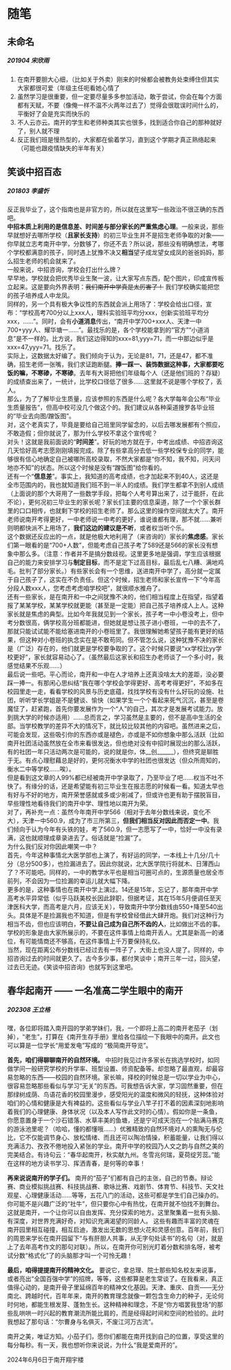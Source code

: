# 随笔

## 未命名

##### 201904 宋欣雨

1. 在南开要胆大心细，（比如关于外卖）刚来的时候都会被教务处束缚住但其实大家都很可爱（年级主任呃看她心情了
2. 虽然学习是很重要，但一定要尽量多多参加活动，敢于尝试，你会在每个方面都有天赋，不要（像俺一样不温不火两年过去了）觉得会很耽误时间什么的，平衡好了会是充实而快乐的
3. 不人云亦云。南开的学生和老师种类其实也很多，找到适合你自己的那种就好了，别人就不理
4. 反正我们班是慢热型的，大家都在偷着学习，直到这个学期才真正熟络起来（可能也跟疫情缺失的半年有关）

## 笑谈中招百态

##### 201803 李盛忻

反正我毕业了，这个指南也是非官方的，所以就在这里写一些政治不很正确的东西吧。  
**中招本质上利用的是信息差、时间差与部分家长的严重焦虑心理**。一般来说，那些早就想好去哪所学校（**且家长支持**）的初三毕业生并不是招生老师争取的对象——你早就立志考南开中学，分数够了，你还不去？所以说，那些没有明确想法，考哪个学校都满意的孩子，同时遇上犹豫不决又**相当**望子成龙望女成凤的爸爸妈妈，那么招生老师的机会就来了。  
一般来说，中招咨询，学校会打出什么牌？  
早早地，学校就会把优秀毕业生聚一波，让大家写点东西，配个图片，印成宣传板立起来。这是要向外界表明：~~我们南开中学真是太厉害了！~~ 我们学校确实能把您的孩子培养成人中龙凤。  
同样的，另一个具有极大争议性的东西就会派上用场了：学校会给出口径，宣布：“学校高考700分以上xxx人，理科实验班平均分xxx，创新实验班平均分xxx，……”。同时，会有**小道消息**传出，“南开中学700+xxx人、天津一中700+yyy人、耀华塘一……”。最找乐的是，各个学校能拿到的“官方”“小道消息”是不一样的。比方说，我们这边得知的xxx=81,yyy=71，而一中那边似乎是xxx=47,yyy=71。找乐了。  
实际上，这数据太好编了。我们倾向于认为，无论是81，71，还是47，都不准确，招生老师一张嘴，我们求证跑断腿。**捧一踩一、装饰数据这种事，大家都要吃饭的嘛，不寒碜，不寒碜**。去年有大哥把他们年级每个人（还是他们班的？存疑）的成绩查出来了，一统计，比学校口径低了很多……这里就不说是哪个学校了，丢人。  
那么，为了了解毕业生质量，应该参照的东西是什么呢？各大学每年会公布“毕业生质量报告”，但高中校可没几个做这个的。我们建议从各种渠道搜罗各毕业班的“毕业去向图/蹭饭图”。  
对，这个老真实了，毕竟是要给自己班里同学留念的，以后去哪发展都有个照应，不敢造假；但你就说了，那为什么学校不拿这个宣传呢？  
对头！这就是我前面说的“**时间差**”。好玩的地方就在于，中考出成绩、中招咨询这几天恰好高考志愿刚刚填报完成。除了有些拿高分去低一些学校保专业的同学，能够很有信心地确定自己被哪所高校录取，不然大家都是“你不知，我不知，问天问地亦不知”的状态。所以这个时候是没有“蹭饭图”给你看的。  
还有一个“**信息差**”。事实上，我知道的高考成绩，也才加起来不到40人，这还是全市范围内的，我也就知道我们班不到一半人的成绩。我们学生都拿不到别人成绩（上面说的那个大哥用了一些数学手段，把每个人考号算出来了，过于能肝，在此不论），更何况初三毕业生的家长呢？家长们主要的信息渠道，除了一个个家长群里的口口相传，也就剩下学校的招生老师了。那么这里的操作空间就太大了。南开老师说南开考得更好，一中老师说一中考的更好，谁说谁都有理，那不就……兼听则明都快派不上用场了，**我们这边的建议是不听**，或者权当听个乐。  
这个数据还反应出的一点，就是他极大地利用了（来咨询的）家长的**焦虑感**。家长们第一眼看的是“700+人数”，但能考虑自己孩子考了589还是566的家长没有想象中那么多。（注意：作者并不是搞分数歧视。这里更多地是强调，学生应该根据自己的能力来安排学习与**制定目标**，而不是定下过高目标，最后乱七八糟、满地鸡毛。批判了部分家长。）有些家长会有一个思维，送进南开中学了，高分就一定属于自己孩子了，这实在不负责任。但这个时候，招生老师和家长宣传一下“今年高分段人数xxx人，您考虑考虑咱学校吧”，就很顺水推舟了。  
还有一些家长，是在南开和一中之间犹豫不决的，他们相当程度上在指望，指望着报了某某学校，某某学校就更能（甚至是一定能）把自己孩子培养成人上人。这种家长就是焦虑的典型。比如今年我就见到一个家长，孩子考一中小卷没考上，但中考分数很高，俩学校高分班都能进，但她就是想让孩子进小卷班，一中的去不了，那就只能试试能不能给塞进南开的小卷班里了。我很理解她希望孩子能有更好的结果，但这种对小卷班的执念实在是不敢苟同。但不管怎么说，这种犹豫不决的家长是（广泛）存在的，他们就更是学校要争取的了。这个时候只要说“xx学校比yy学校更好”，家长就容易动心了。（虽然最后这家长和招生办老师谈了一个多小时，我感觉结果不乐观……）  
最后说一些吧。平心而论，南开和一中在人才培养上还真没啥太大的差距，没必要踩一捧一。有那闲心思纠结“我在哪个学校会学得更好、高考考得更好”，不如多在校园里走一走，看看学校的风景与历史底蕴，找找学校有没有什么好玩的设施、社团，听听学长学姐是不是健谈、愉快（如果学生一个个看起来死气沉沉，甚至是卷魔怔了，赶紧跑，首先你要发展作为一个“人”的自己，其次才是发展考试能力。放到挑大学的时候亦适用）……总而言之，学习虽然是主要的，但不是高中生活的全部。当学校教学的差异不大的情况下，就比较比较其他的内容吧。虽然进来之后，可能会发现，这些吸引你的东西亦或是褪色，亦或是不如你想象中那么活跃（比如南开社团活动虽然放在全市来看很发达，但也绝对没有中招时展现出的那么活跃，有的社团一年只活动两次是可能的，说的就是你，体__创______），但终究是聊胜于无。有点心理慰藉总是好的，更何况衡水中学的社团也很发达（但众所周知的，衡水二中等学校……唉）。  
但是看到这文章的人99%都已经被南开中学录取了，乃至毕业了吧……权当不吐不快了。有缘分的话，还是希望能有初三毕业生在报志愿的时候看一看。知道太早也有好与不好的地方，南开荣誉感就或多或少削减了，但或许也更有助于摆脱盲目，早些理性地看待我们的南开中学、理性地以南开为荣。  
对了，再补充一点：虽然今年南开中学566（相对于去年分数线来说，变化不大），天津一中560.9，成为了市三所第三，**但我们相当反对因此而否定一中**。我们倾向于认为今年有头铁的娃，考了560.9，但一志愿写了一中，恰好一中没有录满，这也就顺理成章录进去了。俗话就是“捡漏”了。  
为什么我们反对你因此嘲笑一中？  
首先，今年这种事情北大医学部也上演了，有好运的同学，一本线上十几分/几十分（总分500多），也捡漏进去了。因此你就说，北大医学院行将就木、日薄西山了？不可能吧。同样的，一中的教学水平也是相当可圈可点的，生源质量也居全市前列，不会因为一位捡漏的幸运儿就大幅下降。  
更多的是，这种事情也在南开中学上演过。14还是15年，忘记了，那年南开中学高考水平异常低（似乎马跃美校长因此辞职，但据考证，其在15年5月便调任至天津医科大学，而高考是六月，应该无关），导致南开中学分数线由550+降至540出头。具体是不是捡漏我也不知道，但是有学校曾经借此大肆开炮。我们对这种行为相当不齿，但也应该明白，**不要让自己成为自己所不齿的人**，比如做出不齿的事。学校的形象是由大家所展示的，不要在这件事情上给南开丢人。尤其是新高一的诸位，有可能情商还不够高，在这件事情上千万要保持礼仪。  
当然，现在距离公布分数线已经过去有一阵子了，大街上也没人提了。同样的，中招咨询过去的时间就更久了。古今多少事，都付笑谈中；南开三年一过，回头望，过去已无迹。《笑谈中招咨询》也就写到这里吧。

## 春华起南开 —— 一名准高二学生眼中的南开

##### 202308 王立格

嘿，各位即将踏入南开园的学弟学妹们，我，一个即将上高二的南开老茄子（划掉），“老生”，打算在《南开生存手册》里给各位描绘一下我眼中的南开。此文也可以算是一位学长“用爱发电”写成的 “极简南开导览”。

**首先，咱们得聊聊南开的自然环境。** 中招时我见过许多家长在挑选学校时，如同做学问一般研究学校的升学率、班型设置、师资配备等。却忽略了最直观，却最容易忽略的东西——校园的自然环境。家长嘛，择校的时候总是一切以学业为中心，很容易忽略那些看似与学习“无关”的东西。可我想告诉大家，学习固然重要，但在那绿树成荫、鸟语花香的校园里漫步，感受阳光的温度和微风的轻抚，这种体验对咱们的心情和健康是大有裨益的。这些看似与学业八竿子打不着的因素深刻地影响着我们的心理健康、身体状况（以及本人写作此文时的心情）。假如你是一条鱼，你愿意置身于一个沙石错落、水草丰美的鱼塘，还是宁可成天泡在一个贴满马赛克的游泳池里呢？（哈哈，懂的都懂哦……）优雅精致的自然环境对人的熏陶无与伦比，它不仅能调节身心、放松情绪、而且还可以陶冶情操，积蓄能量，让我们得以充满活力、孜孜不倦地投入紧张的学业。南开中学的校园乃人文之韵与自然之美的完美结合。有诗句云：“春华起南开，秋实献九州。冬雪兆何瑞，夏荷绽芳蕊。”能在这样的地方读书学习、挥洒青春，是何等的幸事！

**再来说说南开的学子们。** 南开的“茄子”们都有自己的主张，自己的节奏。辩论赛、商业模拟挑战赛、科技挑战赛、歌咏比赛、戏剧节、体育节、科技节、天文社观星、心理健康活动……等等，五花八门的活动，这些可都是学生们自己操办的。你可能不是兴趣广泛的“社牛”，但只要你心中有热忱，在南开就不怕找不到舞台。这就是南开，一个让你可以自由发挥、充分探索的地方。这里聚集着一批有头脑、有深度，对世界充满好奇，对知识充满渴望的同龄人。 这些有趣而丰富的灵魂在南开园里相互碰撞，相互启迪，激发出无数的思想火花和灵感创意。百年前，我们的周恩来学长在南开园留下“与有肝胆人共事，从无字句处读书”的名句（对，就是上了去年高考作文的那句对联）。所以，在南开你可别光盯着分数和排名呀，被考试分数“格式化”了的头脑那才叫一个可怜无趣！

**最后，咱得提提南开的精神文化。** 要说它，拿总理、院士那些知名校友来说事，或者亮出“全国百强中学”的招牌，等等，这些都算是老生常谈了。在我看来，真正值得心动的，是南开骨子里延绵百年的精神文化基因。天津、重庆、自贡——无分南北、跨越时代，百年年来，南开的教育理念就像一颗包含生命力的种子，无论何时何地，都能生根发芽、蓬勃生长。这种精神和理念，不是“你方唱罢我登场”的那些乱哄哄一时兴起的教育潮流所能比肩的，而是经得起时间和空间的检验的。此时我想起了那句话：“尔曹身与名俱灭，不废江河万古流”。

南开之美，唯证方知。小茄子们，愿你们都能在南开找到自己的位置，享受这里的每分每秒。有一天，我也想听你来说说，为什么“我是爱南开的”。

2024年6月6日于南开翔宇楼

